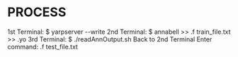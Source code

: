 # PROCESS 
1st Terminal:</n>
  $ yarpserver --write</n> 
2nd Terminal:</n>
  $ annabell >> .f train_file.txt >> .yo </n>
3rd Terminal:</n>
  $ ./readAnnOutput.sh</n>
</n>
Back to 2nd Terminal</n>
  Enter command: .f test_file.txt</n>
